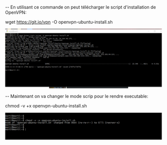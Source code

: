 -- En utilisant ce commande on peut télécharger le script d'installation de OpenVPN:

wget https://git.io/vpn -O openvpn-ubuntu-install.sh

![image](1.PNG)

-- Maintenant on va changer le mode scrip pour le rendre executable: 

chmod -v +x openvpn-ubuntu-install.sh


![image](2.PNG)
